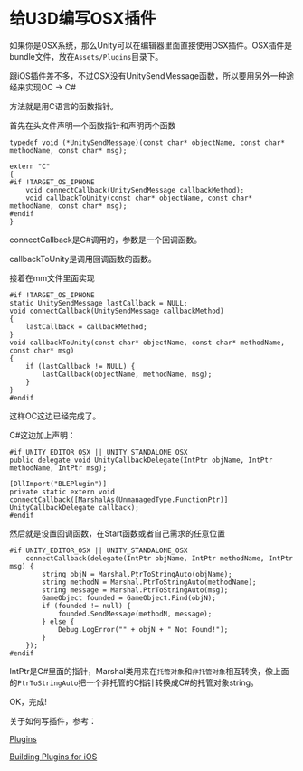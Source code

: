 # 给U3D编写OSX插件

如果你是OSX系统，那么Unity可以在编辑器里面直接使用OSX插件。OSX插件是bundle文件，放在`Assets/Plugins`目录下。

跟iOS插件差不多，不过OSX没有UnitySendMessage函数，所以要用另外一种途经来实现OC -> C#

方法就是用C语言的函数指针。

首先在头文件声明一个函数指针和声明两个函数

```
typedef void (*UnitySendMessage)(const char* objectName, const char* methodName, const char* msg);

extern "C"
{
#if !TARGET_OS_IPHONE
    void connectCallback(UnitySendMessage callbackMethod);
    void callbackToUnity(const char* objectName, const char* methodName, const char* msg);
#endif
}
```

connectCallback是C#调用的，参数是一个回调函数。

callbackToUnity是调用回调函数的函数。

接着在mm文件里面实现

```
#if !TARGET_OS_IPHONE
static UnitySendMessage lastCallback = NULL;
void connectCallback(UnitySendMessage callbackMethod)
{
    lastCallback = callbackMethod;
}
void callbackToUnity(const char* objectName, const char* methodName, const char* msg)
{
    if (lastCallback != NULL) {
        lastCallback(objectName, methodName, msg);
    }
}
#endif
```

这样OC这边已经完成了。

C#这边加上声明：

```
#if UNITY_EDITOR_OSX || UNITY_STANDALONE_OSX
public delegate void UnityCallbackDelegate(IntPtr objName, IntPtr methodName, IntPtr msg);

[DllImport("BLEPlugin")]
private static extern void connectCallback([MarshalAs(UnmanagedType.FunctionPtr)] UnityCallbackDelegate callback);
#endif
```

然后就是设置回调函数，在Start函数或者自己需求的任意位置

```
#if UNITY_EDITOR_OSX || UNITY_STANDALONE_OSX
    connectCallback(delegate(IntPtr objName, IntPtr methodName, IntPtr msg) {
        string objN = Marshal.PtrToStringAuto(objName);
        string methodN = Marshal.PtrToStringAuto(methodName);
        string message = Marshal.PtrToStringAuto(msg);
        GameObject founded = GameObject.Find(objN);
        if (founded != null) {
            founded.SendMessage(methodN, message);
        } else {
            Debug.LogError("" + objN + " Not Found!");
        }
    });
#endif
```

IntPtr是C#里面的指针，Marshal类用来在`托管对象`和`非托管对象`相互转换，像上面的`PtrToStringAuto`把一个非托管的C指针转换成C#的托管对象string。

OK，完成!

关于如何写插件，参考：

[Plugins](https://docs.unity3d.com/Manual/PluginInspector.html)

[Building Plugins for iOS](https://docs.unity3d.com/Manual/PluginsForIOS.html)